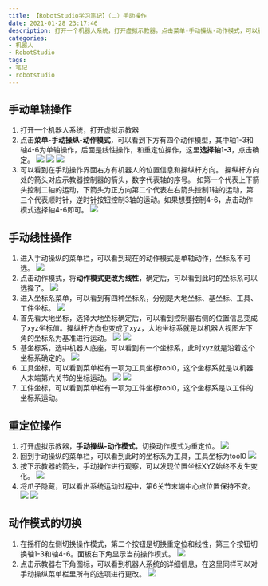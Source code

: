 ```yaml
---
title: 【RobotStudio学习笔记】（二）手动操作
date: 2021-01-28 23:17:46
description: 打开一个机器人系统，打开虚拟示教器。点击菜单-手动操纵-动作模式，可以看到下方有四个动作模型，其中轴1-3和轴4-6为单轴操作，后面是线性操作，和重定位操作，这里选择轴1-3，点击确定，可以看到在手动操作界面右方有机器人的位置信息和操纵杆方向。
categories:
- 机器人
- RobotStudio
tags:
- 笔记
- robotstudio
---
```


## 手动单轴操作
1. 打开一个机器人系统，打开虚拟示教器
2. 点击**菜单-手动操纵-动作模式**，可以看到下方有四个动作模型，其中轴1-3和轴4-6为单轴操作，后面是线性操作，和重定位操作，这里**选择轴1-3**，点击确定。
![](https://gitee.com/huffiema/pictures/raw/master/image/202112231146716-robotstudio-notes2-1.png)
![](https://gitee.com/huffiema/pictures/raw/master/image/202112231147272-robotstudio-notes2-2.png)
![](https://gitee.com/huffiema/pictures/raw/master/image/202112231147945-robotstudio-notes2-3.png)
3. 可以看到在手动操作界面右方有机器人的位置信息和操纵杆方向。 操纵杆方向处的箭头对应示教器控制器的箭头，数字代表轴的序号。 如第一个代表上下箭头控制二轴的运动，下箭头为正方向第二个代表左右箭头控制1轴的运动，第三个代表顺时针，逆时针按钮控制3轴的运动。如果想要控制4-6，点击动作模式选择轴4-6即可。
![](https://gitee.com/huffiema/pictures/raw/master/image/202112231147709-robotstudio-notes2-4.png)
## 手动线性操作
1. 进入手动操纵的菜单栏，可以看到现在的动作模式是单轴动作，坐标系不可选。
![](https://gitee.com/huffiema/pictures/raw/master/image/202112231148535-robotstudio-notes2-5.png)
2. 点击动作模式，将**动作模式更改为线性**，确定后，可以看到此时的坐标系可以选择了。
![](https://gitee.com/huffiema/pictures/raw/master/image/202112231148461-robotstudio-notes2-6.png)
3. 进入坐标系菜单，可以看到有四种坐标系，分别是大地坐标、基坐标、工具、工件坐标。
![](https://gitee.com/huffiema/pictures/raw/master/image/202112231148166-robotstudio-notes2-7.png)
4. 首先看大地坐标，选择大地坐标确定后，可以看到控制器右侧的位置信息变成了xyz坐标值。操纵杆方向也变成了xyz，大地坐标系就是以机器人视图左下角的坐标系为基准进行运动。
![](https://gitee.com/huffiema/pictures/raw/master/image/202112231149507-robotstudio-notes2-8.png)
![](https://gitee.com/huffiema/pictures/raw/master/image/202112231149493-robotstudio-notes2-9.png)
5. 基坐标系，选中机器人底座，可以看到有一个坐标系，此时xyz就是沿着这个坐标系确定的。
![](https://gitee.com/huffiema/pictures/raw/master/image/202112231150330-robotstudio-notes2-10.png)
6. 工具坐标，可以看到菜单栏有一项为工具坐标tool0，这个坐标系就是以机器人末端第六关节的坐标运动。
![](https://gitee.com/huffiema/pictures/raw/master/image/202112231150929-robotstudio-notes2-11.png)
![](https://gitee.com/huffiema/pictures/raw/master/image/202112231150345-robotstudio-notes2-12.png)
7. 工件坐标，可以看到菜单栏有一项为工件坐标tool0，这个坐标系是以工件的坐标系运动。
## 重定位操作
1. 打开虚拟示教器，**手动操纵-动作模式**，切换动作模式为重定位。
![](https://gitee.com/huffiema/pictures/raw/master/image/202112231151019-robotstudio-notes2-13.png)
2. 回到手动操纵的菜单栏，可以看到此时的坐标系为工具，工具坐标为tool0
![](https://gitee.com/huffiema/pictures/raw/master/image/202112231151642-robotstudio-notes2-14.png)
3. 按下示教器的箭头，手动操作进行观察，可以发现位置坐标XYZ始终不发生变化。
![](https://gitee.com/huffiema/pictures/raw/master/image/202112231151849-robotstudio-notes2-15.png)
4. 将爪子隐藏，可以看出系统运动过程中，第6关节末端中心点位置保持不变。
![](https://gitee.com/huffiema/pictures/raw/master/image/202112231152444-robotstudio-notes2-16.png)
![](https://gitee.com/huffiema/pictures/raw/master/image/202112231152706-robotstudio-notes2-17.png)
## 动作模式的切换
1. 在摇杆的左侧切换操作模式，第二个按钮是切换重定位和线性，第三个按钮切换轴1-3和轴4-6。面板右下角显示当前操作模式。
![](https://gitee.com/huffiema/pictures/raw/master/image/202112231152614-robotstudio-notes2-18.png)
2. 点击示教器右下角图标，可以看到机器人系统的详细信息，在这里同样可以对手动操纵菜单栏里所有的选项进行更改。
![](https://gitee.com/huffiema/pictures/raw/master/image/202112231152848-robotstudio-notes2-19.png)